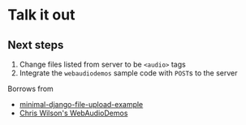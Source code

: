 # Talk it out

## Next steps

1. Change files listed from server to be `<audio>` tags
2. Integrate the `webaudiodemos` sample code with `POST`s to the server

Borrows from

* [minimal-django-file-upload-example](https://github.com/axelpale/minimal-django-file-upload-example/tree/master/src/for_django_1-6/myproject/myproject/myapp)
* [Chris Wilson's WebAudioDemos](http://webaudiodemos.appspot.com/AudioRecorder/index.html)
